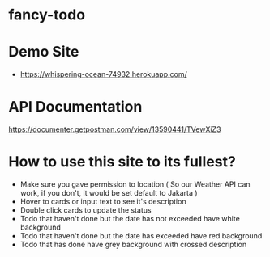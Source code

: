 # fancy-todo
# Demo Site
- https://whispering-ocean-74932.herokuapp.com/

# API Documentation
https://documenter.getpostman.com/view/13590441/TVewXiZ3

# How to use this site to its fullest?
- Make sure you gave permission to location ( So our Weather API can work, if you don't, it would be set default to Jakarta )
- Hover to cards or input text to see it's description
- Double click cards to update the status
- Todo that haven't done but the date has not exceeded have white background
- Todo that haven't done but the date has exceeded have red background
- Todo that has done have grey background with crossed description